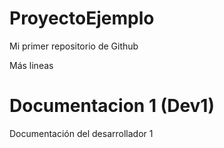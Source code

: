 # ProyectoEjemplo
Mi primer repositorio de Github

Más lineas
# Documentacion 1 (Dev1)
Documentación del desarrollador 1